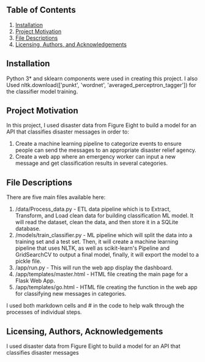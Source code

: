 ## Table of Contents

1. [Installation](#installation)
2. [Project Motivation](#motivation)
3. [File Descriptions](#files)
4. [Licensing, Authors, and Acknowledgements](#licensing)

## Installation <a name="installation"></a>

Python 3* and sklearn components were used in creating this project. I also Used nltk.download(['punkt', 'wordnet', 'averaged_perceptron_tagger']) for the classifier model training.

## Project Motivation<a name="motivation"></a>

In this project, I used disaster data from Figure Eight to build a model for an API that classifies disaster messages in order to:

1. Create a machine learning pipeline to categorize events to ensure people can send the messages to an appropriate disaster relief agency.
2. Create a web app where an emergency worker can input a new message and get classification results in several categories. 

## File Descriptions <a name="files"></a>

There are five main files available here:

1. /data/Process_data.py - ETL data pipeline which is to Extract, Transform, and Load clean data for building classification ML model. It will read the dataset, clean the data, and then store it in a SQLite database. 
2. /models/train_classifier.py - ML pipeline which will split the data into a training set and a test set. Then, it will create a machine learning pipeline that uses NLTK, as well as scikit-learn's Pipeline and GridSearchCV to output a final model, finally, it will export the model to a pickle file.
3. /app/run.py - This will run the web app display the dashboard.
4. /app/templates/master.html - HTML file creating the main page for a Flask Web App.
5. /app/templates/go.html - HTML file creating the function in the web app for classifying new messages in categories.

I used both markdown cells and # in the code to help walk through the processes of individual steps.

## Licensing, Authors, Acknowledgements<a name="licensing"></a>

I used disaster data from Figure Eight to build a model for an API that classifies disaster messages
